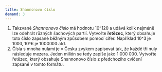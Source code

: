 ```yaml
---
title: Shannonovo číslo
demand: 3
---
```


1. Takzvané *Shannonovo číslo* má hodnotu 10^120 a udává kolik nejméně lze odehrát různých šachových partií. Vytvořte **řetězec**, který obsahuje toto číslo zapsané běžným způsobem pomocí cifer. Například 10^3 je 1000, 10^6 je 1000000 atd.
1. Čísla s mnoha nulami je v Česku zvykem zapisovat tak, že každé tři nuly následuje mezera. Jeden milión se tedy zapíše jako 1 000 000. Vytvořte řetězec, který obsahuje Shannonovo číslo z předchozího cvičení zapsané v tomto formátu.
